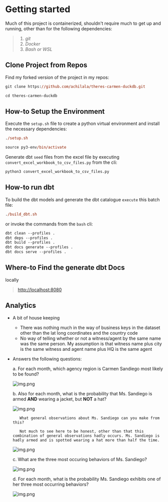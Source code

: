 # Getting started
Much of this project is containerized, shouldn't require much to get up and running, other than for the following dependencies:

> 1. _git_
> 2. _Docker_
> 2. _Bash or WSL_

## Clone Project from Repos
Find my forked version of the project in my repos:
```ps
git clone https://github.com/achilala/theres-carmen-duckdb.git

cd theres-carmen-duckdb
```

## How-to Setup the Environment
Execute the `setup.sh` file to create a python virtual environment and install the necessary dependencies:
```ps
./setup.sh

source py3-env/bin/activate
```

Generate dbt `seed` files from the excel file by executing `convert_excel_workbook_to_csv_files.py` from the cli:
```ps
python3 convert_excel_workbook_to_csv_files.py
```

## How-to run dbt
To build the dbt models and generate the dbt catalogue `execute` this batch file:
```ps
./build_dbt.sh
```

or invoke the commands from the `bash` cli:

```ps
dbt clean --profiles .
dbt deps --profiles .
dbt build --profiles .
dbt docs generate --profiles .
dbt docs serve --profiles .
```

## Where-to Find the generate dbt Docs
locally
> [http://localhost:8080](http://localhost:8080)

## Analytics

* A bit of house keeping
     - There was nothing much in the way of business keys in the dataset other than the lat long coordinates and the country code
     - No way of telling whether or not a witness/agent by the same name was the same person. My assumption is that witness name plus city is the same witness and agent name plus HQ is the same agent

* Answers the following questions:

    a. For each month, which agency region is Carmen Sandiego most likely to be found?
    
    ![img.png](docs/question_a_results.PNG)

    b. Also for each month, what is the probability that Ms. Sandiego is armed __AND__ wearing a jacket, but __NOT__ a hat?
    
    ![img.png](docs/question_b_results.PNG)

         What general observations about Ms. Sandiego can you make from this?

         Not much to see here to be honest, other than that this combination of general observations hadly occurs. Ms. Sandiego is hadly armed and is spotted wearing a hat more than half the time.

    ![img.png](docs/general_observation_stats.PNG)

    c. What are the three most occuring behaviors of Ms. Sandiego?

    ![img.png](docs/question_c_results.PNG)

    d. For each month, what is the probability Ms. Sandiego exhibits one of her three most occurring behaviors?
    
    ![img.png](docs/question_d_results.PNG)
